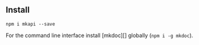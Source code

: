 ## Install

```
npm i mkapi --save
```

For the command line interface install [mkdoc][] globally (`npm i -g mkdoc`).
